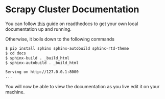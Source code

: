 # Scrapy Cluster Documentation

You can follow [this](http://docs.readthedocs.org/en/latest/getting_started.html#in-rst) guide on readthedocs to get your own local documentation up and running.

Otherwise, it boils down to the following commands

```bash
$ pip install sphinx sphinx-autobuild sphinx-rtd-theme
$ cd docs
$ sphinx-build . _build_html
$ sphinx-autobuild . _build_html

Serving on http://127.0.0.1:8000
...
```

You will now be able to view the documentation as you live edit it on your machine.
